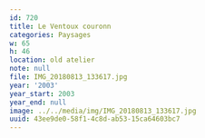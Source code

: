 ```yaml
---
id: 720
title: Le Ventoux couronn
categories: Paysages
w: 65
h: 46
location: old atelier
note: null
file: IMG_20180813_133617.jpg
year: '2003'
year_start: 2003
year_end: null
image: ../../media/img/IMG_20180813_133617.jpg
uuid: 43ee9de0-58f1-4c8d-ab53-15ca64603bc7
---
```



